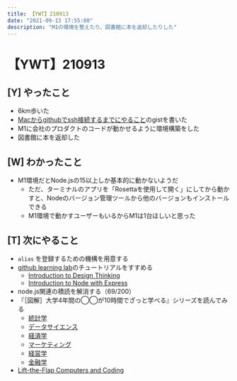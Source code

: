 ```yaml
---
title: 【YWT】210913
date: "2021-09-13 17:55:00"
description: "M1の環境を整えたり、図書館に本を返却したりした"
---
```


# 【YWT】210913

## [Y] やったこと

- 6km歩いた
- [Macからgithubでssh接続するまでにやること](https://gist.github.com/LeeDDHH/706e72e4b9958a285ec4a6ae4d2ba1d9)のgistを書いた
- M1に会社のプロダクトのコードが動かせるように環境構築をした
- 図書館に本を返却した

## [W] わかったこと

- M1環境だとNode.jsの15以上しか基本的に動かないようだ
  - ただ、ターミナルのアプリを「Rosettaを使用して開く」にしてから動かすと、Nodeのバージョン管理ツールから他のバージョンもインストールできる
  - M1環境で動かすユーザーもいるからM1は1台ほしいと思った

## [T] 次にやること

- `alias` を登録するための機構を用意する
- [github learning lab](https://lab.github.com/githubtraining)のチュートリアルをすすめる
  - [Introduction to Design Thinking](https://lab.github.com/githubtraining/introduction-to-design-thinking)
  - [Introduction to Node with Express](https://lab.github.com/everydeveloper/introduction-to-node-with-express)
- node.js関連の積読を解消する（69/200）
- 『［図解］大学4年間の◯◯が10時間でざっと学べる』シリーズを読んでみる
  - [統計学](https://www.amazon.co.jp/dp/B07PXB4NN9)
  - [データサイエンス](https://www.amazon.co.jp/dp/B07XNW3TQM)
  - [経済学](https://www.amazon.co.jp/dp/B01KNLFHH6)
  - [マーケティング](https://www.amazon.co.jp/dp/B07BNC2SV3)
  - [経営学](https://www.amazon.co.jp/dp/B071SKDF3L)
  - [金融学](https://www.amazon.co.jp/dp/B07BB6Z7FW)
- [Lift-the-Flap Computers and Coding](https://www.amazon.co.jp/dp/1409591514)
